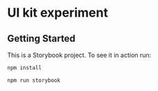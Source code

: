 # UI kit experiment

## Getting Started

This is a Storybook project. To see it in action run:

```bash
npm install
```

```bash
npm run storybook
```
